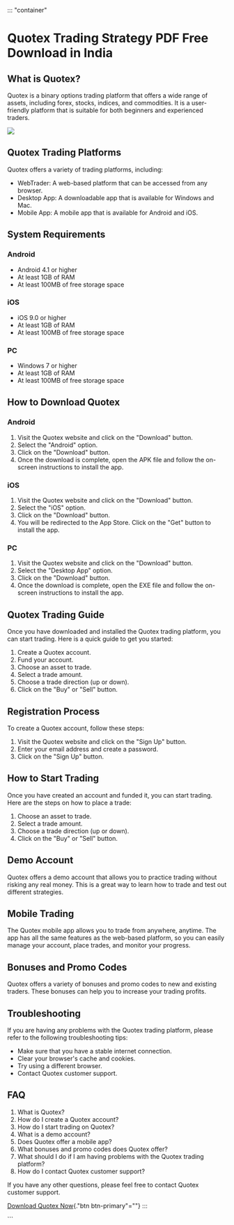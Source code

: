::: \"container\"
# Quotex Trading Strategy PDF Free Download in India

## What is Quotex?

Quotex is a binary options trading platform that offers a wide range of
assets, including forex, stocks, indices, and commodities. It is a
user-friendly platform that is suitable for both beginners and
experienced traders.

[![](https://static.quotex.io/files/1_en/300_250.jpg)](https://traff.sbs/brokerqxsignupf)

## Quotex Trading Platforms

Quotex offers a variety of trading platforms, including:

-   WebTrader: A web-based platform that can be accessed from any
    browser.
-   Desktop App: A downloadable app that is available for Windows and
    Mac.
-   Mobile App: A mobile app that is available for Android and iOS.

## System Requirements

### Android

-   Android 4.1 or higher
-   At least 1GB of RAM
-   At least 100MB of free storage space

### iOS

-   iOS 9.0 or higher
-   At least 1GB of RAM
-   At least 100MB of free storage space

### PC

-   Windows 7 or higher
-   At least 1GB of RAM
-   At least 100MB of free storage space

## How to Download Quotex

### Android

1.  Visit the Quotex website and click on the "Download" button.
2.  Select the "Android" option.
3.  Click on the "Download" button.
4.  Once the download is complete, open the APK file and follow the
    on-screen instructions to install the app.

### iOS

1.  Visit the Quotex website and click on the "Download" button.
2.  Select the "iOS" option.
3.  Click on the "Download" button.
4.  You will be redirected to the App Store. Click on the "Get"
    button to install the app.

### PC

1.  Visit the Quotex website and click on the "Download" button.
2.  Select the "Desktop App" option.
3.  Click on the "Download" button.
4.  Once the download is complete, open the EXE file and follow the
    on-screen instructions to install the app.

## Quotex Trading Guide

Once you have downloaded and installed the Quotex trading platform, you
can start trading. Here is a quick guide to get you started:

1.  Create a Quotex account.
2.  Fund your account.
3.  Choose an asset to trade.
4.  Select a trade amount.
5.  Choose a trade direction (up or down).
6.  Click on the "Buy" or "Sell" button.

## Registration Process

To create a Quotex account, follow these steps:

1.  Visit the Quotex website and click on the "Sign Up" button.
2.  Enter your email address and create a password.
3.  Click on the "Sign Up" button.

## How to Start Trading

Once you have created an account and funded it, you can start trading.
Here are the steps on how to place a trade:

1.  Choose an asset to trade.
2.  Select a trade amount.
3.  Choose a trade direction (up or down).
4.  Click on the "Buy" or "Sell" button.

## Demo Account

Quotex offers a demo account that allows you to practice trading without
risking any real money. This is a great way to learn how to trade and
test out different strategies.

## Mobile Trading

The Quotex mobile app allows you to trade from anywhere, anytime. The
app has all the same features as the web-based platform, so you can
easily manage your account, place trades, and monitor your progress.

## Bonuses and Promo Codes

Quotex offers a variety of bonuses and promo codes to new and existing
traders. These bonuses can help you to increase your trading profits.

## Troubleshooting

If you are having any problems with the Quotex trading platform, please
refer to the following troubleshooting tips:

-   Make sure that you have a stable internet connection.
-   Clear your browser\'s cache and cookies.
-   Try using a different browser.
-   Contact Quotex customer support.

## FAQ

1.  What is Quotex?
2.  How do I create a Quotex account?
3.  How do I start trading on Quotex?
4.  What is a demo account?
5.  Does Quotex offer a mobile app?
6.  What bonuses and promo codes does Quotex offer?
7.  What should I do if I am having problems with the Quotex trading
    platform?
8.  How do I contact Quotex customer support?

If you have any other questions, please feel free to contact Quotex
customer support.

[Download Quotex Now](\%22https://traff.sbs/quotexonelink\%22){."btn
btn-primary"=""}
:::

\`\`\`

